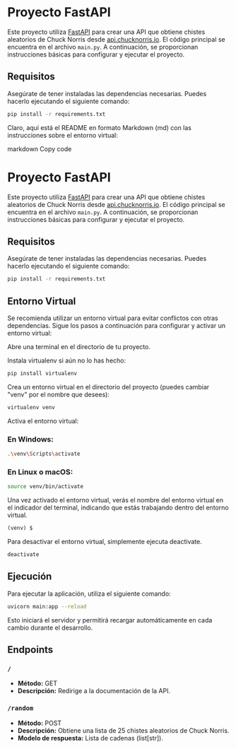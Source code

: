 # Proyecto FastAPI

Este proyecto utiliza [FastAPI](https://fastapi.tiangolo.com/) para crear una API que obtiene chistes aleatorios de Chuck Norris desde [api.chucknorris.io](https://api.chucknorris.io/jokes/random/). El código principal se encuentra en el archivo `main.py`. A continuación, se proporcionan instrucciones básicas para configurar y ejecutar el proyecto.

## Requisitos

Asegúrate de tener instaladas las dependencias necesarias. Puedes hacerlo ejecutando el siguiente comando:

```bash
pip install -r requirements.txt
```

Claro, aquí está el README en formato Markdown (md) con las instrucciones sobre el entorno virtual:

markdown
Copy code
# Proyecto FastAPI

Este proyecto utiliza [FastAPI](https://fastapi.tiangolo.com/) para crear una API que obtiene chistes aleatorios de Chuck Norris desde [api.chucknorris.io](https://api.chucknorris.io/jokes/random/). El código principal se encuentra en el archivo `main.py`. A continuación, se proporcionan instrucciones básicas para configurar y ejecutar el proyecto.

## Requisitos

Asegúrate de tener instaladas las dependencias necesarias. Puedes hacerlo ejecutando el siguiente comando:

```bash
pip install -r requirements.txt
```

## Entorno Virtual
Se recomienda utilizar un entorno virtual para evitar conflictos con otras dependencias. Sigue los pasos a continuación para configurar y activar un entorno virtual:

Abre una terminal en el directorio de tu proyecto.

Instala virtualenv si aún no lo has hecho:

```bash
pip install virtualenv
```
Crea un entorno virtual en el directorio del proyecto (puedes cambiar "venv" por el nombre que desees):

```bash
virtualenv venv
```

Activa el entorno virtual:
### En Windows:

```bash
.\venv\Scripts\activate
```

### En Linux o macOS:

```bash
source venv/bin/activate
```

Una vez activado el entorno virtual, verás el nombre del entorno virtual en el indicador del terminal, indicando que estás trabajando dentro del entorno virtual.

```ruby
(venv) $
```

Para desactivar el entorno virtual, simplemente ejecuta deactivate.

```bash
deactivate
```

## Ejecución

Para ejecutar la aplicación, utiliza el siguiente comando:

```bash
uvicorn main:app --reload
```

Esto iniciará el servidor y permitirá recargar automáticamente en cada cambio durante el desarrollo.

## Endpoints

### `/`

- **Método:** GET
- **Descripción:** Redirige a la documentación de la API.

### `/random`

- **Método:** POST
- **Descripción:** Obtiene una lista de 25 chistes aleatorios de Chuck Norris.
- **Modelo de respuesta:** Lista de cadenas (list[str]).
